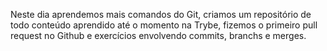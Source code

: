 Neste dia aprendemos mais comandos do Git, criamos um repositório de todo conteúdo aprendido até o momento na Trybe, fizemos o primeiro pull request no Github e exercícios envolvendo commits, branchs e merges.
